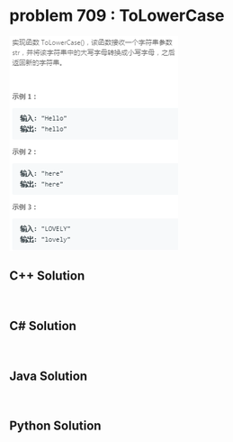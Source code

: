 
# problem 709 : ToLowerCase

<img src="https://github.com/Peefy/PeefyLeetCode/blob/master/doc/701-800/709.ToLowerCase/problem.png"/>

## C++ Solution

```c++



```

## C# Solution

```csharp



```

## Java Solution

```java



```

## Python Solution

```python



```





